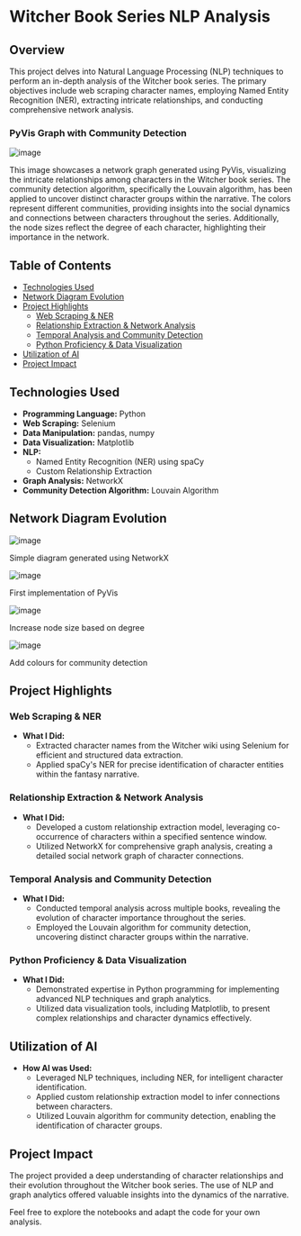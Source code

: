 # Witcher Book Series NLP Analysis

## Overview
This project delves into Natural Language Processing (NLP) techniques to perform an in-depth analysis of the Witcher book series. The primary objectives include web scraping character names, employing Named Entity Recognition (NER), extracting intricate relationships, and conducting comprehensive network analysis.

### PyVis Graph with Community Detection
![image](https://github.com/brian-w-zhang/witcher_project/assets/152770271/7b62ba5f-8576-42ec-a24b-34ea47f2606d)

This image showcases a network graph generated using PyVis, visualizing the intricate relationships among characters in the Witcher book series. The community detection algorithm, specifically the Louvain algorithm, has been applied to uncover distinct character groups within the narrative. The colors represent different communities, providing insights into the social dynamics and connections between characters throughout the series. Additionally, the node sizes reflect the degree of each character, highlighting their importance in the network.

## Table of Contents
- [Technologies Used](#technologies-used)
- [Network Diagram Evolution](#network-diagram-evolution)
- [Project Highlights](#project-highlights)
  - [Web Scraping & NER](#web-scraping--ner)
  - [Relationship Extraction & Network Analysis](#relationship-extraction--network-analysis)
  - [Temporal Analysis and Community Detection](#temporal-analysis-and-community-detection)
  - [Python Proficiency & Data Visualization](#python-proficiency--data-visualization)
- [Utilization of AI](#utilization-of-ai)
- [Project Impact](#project-impact)

## Technologies Used
- **Programming Language:** Python
- **Web Scraping:** Selenium
- **Data Manipulation:** pandas, numpy
- **Data Visualization:** Matplotlib
- **NLP:**
  - Named Entity Recognition (NER) using spaCy
  - Custom Relationship Extraction
- **Graph Analysis:** NetworkX
- **Community Detection Algorithm:** Louvain Algorithm

## Network Diagram Evolution

![image](https://github.com/brian-w-zhang/witcher_project/assets/152770271/77b07190-ae7a-4c8c-a64b-26a19591a0b7)

Simple diagram generated using NetworkX

![image](https://github.com/brian-w-zhang/witcher_project/assets/152770271/2a9c8ad3-655d-4fc3-8bfa-92b85a5e63e0)

First implementation of PyVis

![image](https://github.com/brian-w-zhang/witcher_project/assets/152770271/e5ad42a5-ee81-4f44-95b5-d9b3bd9e3715)

Increase node size based on degree

![image](https://github.com/brian-w-zhang/witcher_project/assets/152770271/f5b23e3c-72bb-4a6f-b591-cd24febe4c5f)

Add colours for community detection

## Project Highlights

### Web Scraping & NER
- **What I Did:**
  - Extracted character names from the Witcher wiki using Selenium for efficient and structured data extraction.
  - Applied spaCy's NER for precise identification of character entities within the fantasy narrative.

### Relationship Extraction & Network Analysis
- **What I Did:**
  - Developed a custom relationship extraction model, leveraging co-occurrence of characters within a specified sentence window.
  - Utilized NetworkX for comprehensive graph analysis, creating a detailed social network graph of character connections.

### Temporal Analysis and Community Detection
- **What I Did:**
  - Conducted temporal analysis across multiple books, revealing the evolution of character importance throughout the series.
  - Employed the Louvain algorithm for community detection, uncovering distinct character groups within the narrative.

### Python Proficiency & Data Visualization
- **What I Did:**
  - Demonstrated expertise in Python programming for implementing advanced NLP techniques and graph analytics.
  - Utilized data visualization tools, including Matplotlib, to present complex relationships and character dynamics effectively.

## Utilization of AI
- **How AI was Used:**
  - Leveraged NLP techniques, including NER, for intelligent character identification.
  - Applied custom relationship extraction model to infer connections between characters.
  - Utilized Louvain algorithm for community detection, enabling the identification of character groups.

## Project Impact
The project provided a deep understanding of character relationships and their evolution throughout the Witcher book series. The use of NLP and graph analytics offered valuable insights into the dynamics of the narrative.

Feel free to explore the notebooks and adapt the code for your own analysis.

